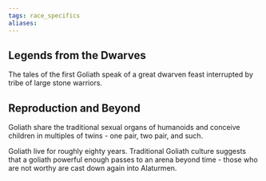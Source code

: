 ```yaml
---
tags: race_specifics
aliases:
---
```

## Legends from the Dwarves
The tales of the first Goliath speak of a great dwarven feast interrupted by tribe of large stone warriors.

## Reproduction and Beyond
Goliath share the traditional sexual organs of humanoids and conceive children in multiples of twins - one pair, two pair, and such.

Goliath live for roughly eighty years. Traditional Goliath culture suggests that a goliath powerful enough passes to an arena beyond time - those who are not worthy are cast down again into Alaturmen.